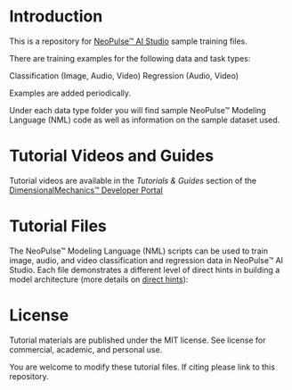 # Introduction
This is a repository for [NeoPulse™ AI Studio](https://aws.amazon.com/marketplace/pp/B074NDG36S/ref=vdr_rf) sample training files.

There are training examples for the following data and task types:

Classification (Image, Audio, Video)
Regression (Audio, Video)


Examples are added periodically.

Under each data type folder you will find sample NeoPulse™ Modeling Language (NML) code as well as information on the sample dataset used.

# Tutorial Videos and Guides
Tutorial videos are available in the *Tutorials & Guides* section of the [DimensionalMechanics™ Developer Portal](https://dimensionalmechanics.com/ai-developer-portal)

# Tutorial Files
The NeoPulse™ Modeling Language (NML) scripts can be used to train image, audio, and video classification and regression data in NeoPulse™ AI Studio. Each file demonstrates a different level of direct hints in building a model architecture (more details on [direct hints](https://docs.neopulse.ai/NML-Oracle-direct/)):

# License
Tutorial materials are published under the MIT license. See license for commercial, academic, and personal use.

You are welcome to modify these tutorial files. If citing please link to this repository.
